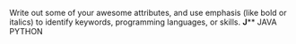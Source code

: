 Write out some of your awesome attributes, and use emphasis (like bold or italics) to identify keywords, programming languages, or skills. **J****
JAVA
PYTHON
